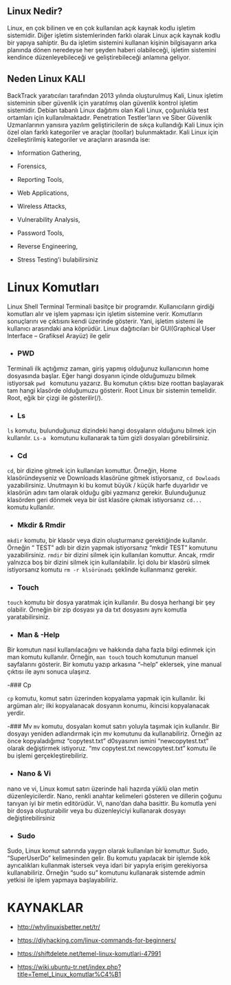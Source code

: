 

## Linux Nedir?
Linux, en çok bilinen ve en çok kullanılan açık kaynak kodlu işletim sistemidir. 
Diğer işletim sistemlerinden farklı olarak Linux açık kaynak kodlu bir yapıya sahiptir.
Bu da işletim sistemini kullanan kişinin bilgisayarın arka planında dönen neredeyse her şeyden haberi
olabileceği, işletim sistemini kendince düzenleyebileceği ve geliştirebileceği anlamına geliyor.

## Neden Linux KALI
BackTrack yaratıcıları tarafından 2013 yılında oluşturulmuş Kali, Linux işletim sisteminin siber güvenlik için yaratılmış olan güvenlik kontrol işletim sistemidir. Debian tabanlı Linux dağıtımı olan Kali Linux, çoğunlukla test ortamları için kullanılmaktadır. Penetration Testler'ların ve Siber Güvenlik Uzmanlarının yanısıra yazılım geliştiricilerin de sıkça kullandığı Kali Linux için özel olan farklı kategoriler ve araçlar (toollar) bulunmaktadır. Kali Linux için özelleştirilmiş kategoriler ve araçların arasında ise:

- Information Gathering,

- Forensics,

- Reporting Tools,

- Web Applications,

- Wireless Attacks,

- Vulnerability Analysis,

- Password Tools,

- Reverse Engineering,

- Stress Testing'i bulabilirsiniz

# Linux Komutları
Linux Shell Terminal
Terminali basitçe bir programdır. Kullanıcıların girdiği komutları alır ve işlem yapması için işletim sistemine verir. Komutların sonuçlarını ve çıktısını kendi üzerinde gösterir. Yani, işletim sistemi ile kullanıcı arasındaki ana köprüdür. Linux dağıtıcıları bir GUI(Graphical User Interface – Grafiksel Arayüz) ile gelir


- ### PWD
Terminali ilk açtığımız zaman, giriş yapmış olduğunuz kullanıcının home dosyasında başlar. Eğer hangi dosyanın içinde olduğumuzu bilmek istiyorsak `pwd ` komutunu yazarız. Bu komutun çıktısı bize roottan başlayarak tam hangi klasörde olduğumuzu gösterir. Root Linux bir sistemin temelidir. Root, eğik bir çizgi ile gösterilir(/).

- ### Ls

 ` ls ` komutu, bulunduğunuz dizindeki hangi dosyaların olduğunu bilmek için kullanılır.  `Ls-a ` komutunu kullanarak ta tüm gizli dosyaları görebilirsiniz.


- ### Cd 
 ` cd `, bir dizine gitmek için kullanılan komuttur. Örneğin, Home klasöründeyseniz ve Downloads klasörüne gitmek istiyorsanız, ` cd Dowloads ` yazabilirsiniz. Unutmayın   ki bu komut büyük / küçük harfe duyarlıdır ve klasörün adını tam olarak olduğu gibi yazmanız gerekir. Bulunduğunuz klasörden geri dönmek veya bir üst klasöre çıkmak   istiyorsanız ` cd... ` komutu kullanılır.
 
 - ### Mkdir & Rmdir
` mkdir ` komutu, bir klasör veya dizin oluşturmanız gerektiğinde kullanılır. Örneğin “ TEST” adlı bir dizin yapmak istiyorsanız “mkdir TEST” komutunu yazabilirsiniz.  ` rmdir ` bir dizini silmek için kullanılan komuttur. Ancak, rmdir yalnızca boş bir dizini silmek için kullanılabilir. İçi dolu bir klasörü silmek istiyorsanız komutu ` rm -r klsörünadı ` şeklinde kullanmanız gerekir.

- ### Touch
 ` touch ` komutu bir dosya yaratmak için kullanılır. Bu dosya herhangi bir şey olabilir. Örneğin bir zip dosyası ya da txt dosyasını aynı komutla yaratabilirsiniz.

- ### Man & -Help
Bir komutun nasıl kullanılacağını ve hakkında daha fazla bilgi edinmek için man komutu kullanılır. Örneğin, ` man touch ` touch komutunun manuel sayfalarını gösterir. Bir komutu yazıp arkasına “–help” eklersek, yine manual çıktısı ile aynı sonuca ulaşırız.

-### Cp

 ` cp ` komutu, komut satırı üzerinden kopyalama yapmak için kullanılır. İki argüman alır; ilki kopyalanacak dosyanın konumu, ikincisi kopyalanacak yerdir.

-### Mv
` mv ` komutu, dosyaları komut satırı yoluyla taşımak için kullanılır. Bir dosyayı yeniden adlandırmak için mv komutunu da kullanabiliriz. Örneğin az önce kopyaladığımız “copytest.txt” d0syasının ismini “newcopytest.txt” olarak değiştirmek istiyoruz. “mv copytest.txt newcopytest.txt” komutu ile bu işlemi gerçekleştirebiliriz.

- ### Nano & Vi

nano ve vi, Linux komut satırı üzerinde hali hazırda yüklü olan metin düzenleyicilerdir. Nano, renkli anahtar kelimeleri gösteren ve dillerin çoğunu tanıyan iyi bir metin editörüdür. Vi, nano’dan daha basittir. Bu komutla yeni bir dosya oluşturabilir veya bu düzenleyiciyi kullanarak dosyayı değiştirebilirsiniz

- ###  Sudo

Sudo, Linux komut satırında yaygın olarak kullanılan bir komuttur. Sudo, “SuperUserDo” kelimesinden gelir. Bu komutu yapılacak bir işlemde kök ayrıcalıkları kullanmak istersek veya idari bir yapıyla erişim gerekiyorsa kullanabiliriz. Örneğin “sudo su” komutunu kullanarak sistemde admin yetkisi ile işlem yapmaya başlayabiliriz.


# KAYNAKLAR
- http://whylinuxisbetter.net/tr/

- https://diyhacking.com/linux-commands-for-beginners/

- https://shiftdelete.net/temel-linux-komutlari-47991

- https://wiki.ubuntu-tr.net/index.php?title=Temel_Linux_komutlar%C4%B1












